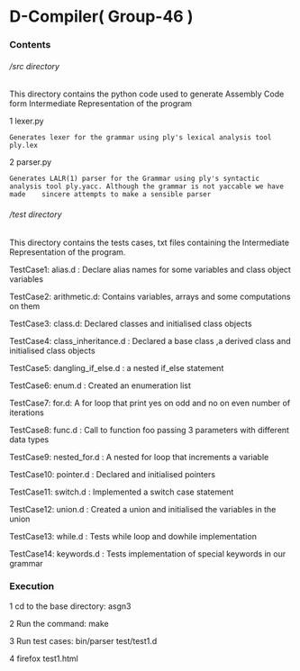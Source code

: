 # D-Compiler( Group-46 )

### Contents
###### /src directory 
This directory contains the python code used to generate Assembly Code form Intermediate Representation of the program

1 lexer.py
  
  	Generates lexer for the grammar using ply's lexical analysis tool ply.lex

2 parser.py

	Generates LALR(1) parser for the Grammar using ply's syntactic analysis tool ply.yacc. Although the grammar is not yaccable we have made 	sincere attempts to make a sensible parser

###### /test directory 
This directory contains the tests cases, txt files containing the Intermediate Representation of the program.

TestCase1: alias.d : Declare alias names for some variables and class object variables

TestCase2: arithmetic.d: Contains variables, arrays and some computations on them 

TestCase3: class.d: Declared classes and initialised class objects

TestCase4: class_inheritance.d : Declared a base class ,a derived class and initialised class objects

TestCase5: dangling_if_else.d : a nested if_else statement 

TestCase6: enum.d : Created an enumeration list

TestCase7: for.d: A for loop that print yes on odd and no on even number of iterations

TestCase8: func.d : Call to function foo passing 3 parameters with different data types

TestCase9: nested_for.d : A nested for loop that increments a variable

TestCase10: pointer.d : Declared and initialised pointers 

TestCase11: switch.d : Implemented a switch case statement

TestCase12: union.d : Created a union and initialised the variables in the union

TestCase13: while.d : Tests while loop and dowhile implementation

TestCase14: keywords.d : Tests implementation of special keywords in our grammar
### Execution

1 cd to the base directory: asgn3

2 Run the command: make

3 Run test cases: bin/parser test/test1.d

4 firefox test1.html

